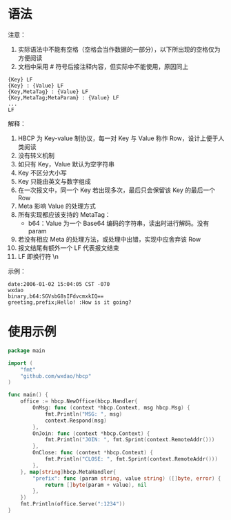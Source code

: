 # 语法

注意：

1. 实际语法中不能有空格（空格会当作数据的一部分），以下所出现的空格仅为方便阅读
2. 文档中采用 # 符号后接注释内容，但实际中不能使用，原因同上

```
{Key} LF
{Key} : {Value} LF
{Key,MetaTag} : {Value} LF
{Key,MetaTag;MetaParam} : {Value} LF
...
LF
```

解释：

1. HBCP 为 Key-value 制协议，每一对 Key 与 Value 称作 Row，设计上便于人类阅读
2. 没有转义机制
3. 如只有 Key，Value 默认为空字符串
4. Key 不区分大小写
5. Key 只能由英文与数字组成
6. 在一次报文中，同一个 Key 若出现多次，最后只会保留该 Key 的最后一个 Row
7. Meta 影响 Value 的处理方式
8. 所有实现都应该支持的 MetaTag：
   * b64：Value 为一个 Base64 编码的字符串，读出时进行解码。没有 param
9. 若没有相应 Meta 的处理方法，或处理中出错，实现中应舍弃该 Row
10. 报文结尾有额外一个 LF 代表报文结束
11. LF 即换行符 \n

示例：

```
date:2006-01-02 15:04:05 CST -070
wxdao
binary,b64:SGVsbG8sIFdvcmxkIQ==
greeting,prefix;Hello! :How is it going?

```

# 使用示例

```go
package main

import (
	"fmt"
	"github.com/wxdao/hbcp"
)

func main() {
	office := hbcp.NewOffice(hbcp.Handler{
		OnMsg: func (context *hbcp.Context, msg hbcp.Msg) {
			fmt.Println("MSG: ", msg)
			context.Respond(msg)
		},
		OnJoin: func (context *hbcp.Context) {
			fmt.Println("JOIN: ", fmt.Sprint(context.RemoteAddr()))
		},
		OnClose: func (context *hbcp.Context) {
			fmt.Println("CLOSE: ", fmt.Sprint(context.RemoteAddr()))
		},
	}, map[string]hbcp.MetaHandler{
		"prefix": func (param string, value string) ([]byte, error) {
			return []byte(param + value), nil
		},
	})
	fmt.Println(office.Serve(":1234"))
}
```
